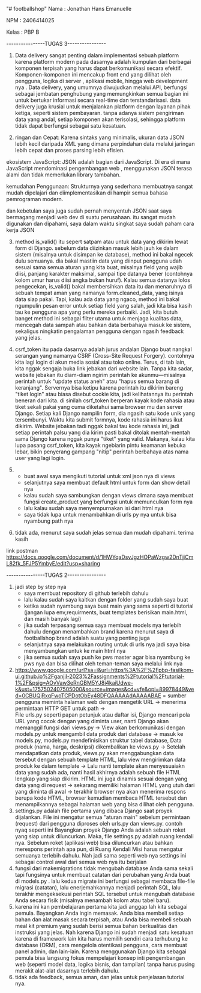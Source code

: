 "# footballshop" 
Nama : Jonathan Hans Emanuelle

NPM : 2406414025

Kelas : PBP B

----------------TUGAS 3----------------
1. Data delivery sangat penting dalam implementasi sebuah platform karena platform modern pada dasarnya adalah kumpulan dari berbagai komponen terpisah yang harus dapat berkomunikasi secara efektif. Komponen-komponen ini mencakup front end yang dilihat oleh pengguna, logika di server , aplikasi mobile, hingga web development nya . Data delivery, yang umumnya diwujudkan melalui API, berfungsi sebagai jembatan penghubung yang memungkinkan semua bagian ini untuk bertukar informasi secara real-time dan terstandarisasi. data delivery juga krusial untuk menjalankan platform dengan layanan pihak ketiga, seperti sistem pembayaran. tanpa adanya sistem pengiriman data yang andal, setiap komponen akan terisolasi, sehingga platform tidak dapat berfungsi sebagai satu kesatuan.


2. ringan dan Cepat: Karena sintaks yang minimalis, ukuran data JSON lebih kecil daripada XML yang dimana perpindahan data melalui jaringan lebih cepat dan proses parsing lebih efisien.

ekosistem JavaScript: JSON adalah bagian dari JavaScript. Di era di mana JavaScript mendominasi pengembangan web , menggunakan JSON terasa alami dan tidak memerlukan library tambahan.

kemudahan Penggunaan: Strukturnya yang sederhana membuatnya sangat mudah dipelajari dan diimplementasikan di hampir semua bahasa pemrograman modern.

dan kebetulan saya juga sudah pernah menyentuh JSON saat saya bermagang menjadi web dev di suatu perusahaan. itu sangat mudah digunakan dan dipahami, saya dalam waktu singkat saya sudah paham cara kerja JSON

3. method is_valid() itu sepert  satpam atau  untuk data yang dikirim lewat form di Django. sebelum data diizinkan masuk lebih jauh ke dalam sistem (misalnya untuk disimpan ke database), method ini bakal ngecek dulu semuanya. dia bakal mastiin data yang diinput pengguna udah sesuai sama semua aturan yang kita buat, misalnya field yang wajib diisi, panjang karakter maksimal, sampai tipe datanya bener (contohnya kolom umur harus diisi angka bukan huruf). Kalau semua datanya lolos pengecekan, is_valid() bakal membersihkan data itu dan menaruhnya di sebuah tempat aman yang namanya form.cleaned_data, yang isinya data siap pakai. Tapi, kalau ada data yang ngaco, method ini bakal ngumpulin pesan error untuk setiap field yang salah, jadi kita bisa kasih tau ke pengguna apa yang perlu mereka perbaiki. Jadi, kita butuh banget method ini sebagai filter utama untuk menjaga kualitas data, mencegah data sampah atau bahkan data berbahaya masuk ke sistem, sekaligus ningkatin pengalaman pengguna dengan ngasih feedback yang jelas.

4. csrf_token itu pada dasarnya adalah jurus andalan Django buat nangkal serangan yang namanya CSRF (Cross-Site Request Forgery). contohnya kita lagi login di akun media sosial atau toko online. Terus, di tab lain, kita nggak sengaja buka link jebakan dari website lain. Tanpa kita sadar, website jebakan itu diam-diam ngirim perintah ke akunmu—misalnya perintah untuk "update status aneh" atau "hapus semua barang di keranjang". Servernya bisa ketipu karena perintah itu dikirim bareng "tiket login" atau biasa disebut cookie kita, jadi kelihatannya itu perintah beneran dari kita. di sinilah csrf_token berperan kayak kode rahasia atau tiket sekali pakai yang cuma diketahui sama browser mu dan server Django. Setiap kali Django nampilin form, dia ngasih satu kode unik yang tersembunyi. Waktu kita submit formnya, kode rahasia ini harus ikut dikirim. Website jebakan tadi nggak bakal tau kode rahasia ini, jadi setiap perintah palsu yang dia kirim pasti bakal ditolak mentah-mentah sama Django karena nggak punya "tiket" yang valid. Makanya, kalau kita lupa pasang csrf_token, kita kayak ngebiarin pintu keamanan kebuka lebar, bikin penyerang gampang "nitip" perintah berbahaya atas nama user yang lagi login.

5.  - buat awal saya mengikuti tutorial untuk xml json nya di views
    - selanjutnya saya membuat default html untuk form dan show detail nya
    - kalau sudah saya sambungkan dengan views dimana saya membuat fungsi create_product yang berfungsi untuk memunculkan form nya
    - lalu kalau sudah saya menyempurnakan isi dari html nya
    - saya tidak lupa untuk menambahkan di urls py nya untuk bisa nyambung path nya

6. tidak ada, menurut saya sudah jelas semua dan mudah dipahami. terima kasih 

link postman
https://docs.google.com/document/d/1HWYqaDsvJgzHOPaWzgw2DnTjjCmL82fk_5FJP5YmbyE/edit?usp=sharing


----------------TUGAS 2----------------
1. jadi step by step nya 
    - saya membuat repository di github terlebih dahulu
    - lalu kalau sudah saya kaitkan dengan folder yang sudah saya buat
    - ketika sudah nyambung saya buat main yang sama seperti di tutorial (jangan lupa env,requirments, buat templates berisikan main.html, dan masih banyak lagi)
    - jika sudah terpasang semua saya membuat models nya terlebih dahulu dengan menambahkan brand karena menurut saya di footballshop brand adalah suatu yang penting juga
    - selanjutnya saya melakukan routing untuk di urls nya jadi saya bisa menyambungkan untuk ke main html nya
    - jika semua sudah saya push ke pws master agar bisa nyambung ke pws nya dan bisa dilihat oleh teman-teman saya melalui link nya
2.  https://www.google.com/url?sa=i&url=https%3A%2F%2Fpbp-fasilkom-ui.github.io%2Fganjil-2023%2Fassignments%2Ftutorial%2Ftutorial-1%2F&psig=AOvVaw3eRnGBM5YJ8i4kaiUdwe-k&ust=1757502407505000&source=images&cd=vfe&opi=89978449&ved=0CBUQjRxqFwoTCPDotObEy48DFQAAAAAdAAAAABAE = sumber
    pengguna meminta halaman web dengan mengetik URL 
    ->  menerima permintaan HTTP GET untuk path ->  
    File urls.py seperti papan petunjuk atau daftar isi, Django mencari pola URL yang cocok dengan yang diminta user, nanti Django akan memanggil fungsi dari views.py 
    -> View akan berkomunikasi dengan models.py untuk mengambil data produk dari database 
    -> masuk ke models.py,  models.py mendefinisikan struktur tabel database,  Data produk (nama, harga, deskripsi) dikembalikan ke views.py 
    ->  Setelah mendapatkan data produk, views.py akan menggabungkan data tersebut dengan sebuah template HTML, lalu view mengirimkan data produk ke dalam template 
    -> Lalu nanti template akan menyesuaiakn data yang sudah ada, nanti hasil akhirnya adalah sebuah file HTML lengkap yang siap dikirim. HTML ini juga dinamis sesuai dengan yang data yang di request -> sekarang memiliki halaman HTML yang utuh dari yang diminta di awal
    -> terakhir  browser nya akan menerima respons berupa kode HTML, browser kemudian membaca HTML tersebut dan menampilkannya sebagai halaman web yang bisa dilihat oleh pengguna.
3. settings.py adalah file pertama yang dibaca Django saat proyek dijalankan. File ini mengatur semua "aturan main" sebelum permintaan (request) dari pengguna diproses oleh urls.py dan views.py. contoh nyaq seperti ini Bayangkan proyek Django Anda adalah sebuah roket yang siap untuk diluncurkan. Maka, file settings.py adalah ruang kendali nya. Sebelum roket (aplikasi web) bisa diluncurkan atau bahkan merespons perintah apa pun, di Ruang Kendali Misi harus mengatur semuanya terlebih dahulu. Nah jadi sama seperti web nya settings ini sebagai control awal dari semua web nya itu berjalan
4. fungsi dari  makemigrations tidak mengubah database Anda sama sekali tapi fungsinya untuk membuat catatan dari perubahan yang Anda buat di models.py . lalu kedua migrate ini berfungsi sebagai membaca file-file migrasi (catatan), lalu enerjemahkannya menjadi perintah SQL, lalu terakhir mengeksekusi perintah SQL tersebut untuk mengubah database Anda secara fisik (misalnya menambah kolom atau tabel baru).
5. karena ini kan pembelajaran pertama kita jadi anggap lah kita sebagai pemula. Bayangkan Anda ingin memasak. Anda bisa membeli setiap bahan dan alat masak secara terpisah, atau Anda bisa membeli sebuah meal kit premium yang sudah berisi semua bahan berkualitas dan instruksi yang jelas. Nah karena Django ini sudah menjadi satu kesatuan karena di framework lain kita harus memilih sendiri cara terhubung ke database (ORM), cara mengelola otentikasi pengguna, cara membuat panel admin, dan lain-lain. Karena menggunakan Django kita sebagai pemula bisa langsung fokus mempelajari konsep inti pengembangan web (seperti model data, logika bisnis, dan tampilan) tanpa harus pusing merakit alat-alat dasarnya terlebih dahulu.
6. tidak ada feedback, semua aman, dan jelas untuk penjelasan tutorial nya.
